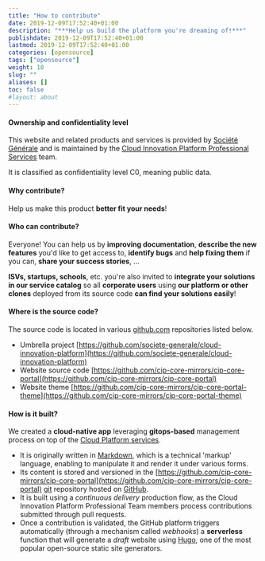 ```yaml
---
title: "How to contribute"
date: 2019-12-09T17:52:40+01:00
description: "***Help us build the platform you're dreaming of!***"
publishdate: 2019-12-09T17:52:40+01:00
lastmod: 2019-12-09T17:52:40+01:00
categories: [opensource]
tags: ["opensource"]
weight: 10
slug: ""
aliases: []
toc: false
#layout: about
---
```


#### Ownership and confidentiality level

This website and related products and services is provided by [Société Générale](https://github.com/societe-generale) and is maintained by the [Cloud Innovation Platform Professional Services](https://github.com/orgs/societe-generale/teams/cip-ps/) team.

It is classified as confidentiality level C0, meaning public data.



#### Why contribute?

Help us make this product **better fit your needs**!



#### Who can contribute?

<!-- rework to include pointers for each contributions -->
Everyone! You can help us by **improving documentation**, **describe the new features** you'd like to get access to, **identify bugs** and **help fixing them** if you can, **share your success stories**, ...

**ISVs, startups, schools**, etc. you're also invited to **integrate your solutions in our service catalog** so all **corporate users** using **our platform or other clones** deployed from its source code **can find your solutions easily**!



#### Where is the source code?

The source code is located in various [github.com](https://github.com) repositories listed below.

- Umbrella project [https://github.com/societe-generale/cloud-innovation-platform](https://github.com/societe-generale/cloud-innovation-platform)
- Website source code [https://github.com/cip-core-mirrors/cip-core-portal](https://github.com/cip-core-mirrors/cip-core-portal)
- Website theme [https://github.com/cip-core-mirrors/cip-core-portal-theme](https://github.com/cip-core-mirrors/cip-core-portal-theme)



#### How is it built?

We created a **cloud-native app** leveraging **gitops-based** management process on top of the  [Cloud Platform services](#).

<!-- Add stackalitics like stats -->

- It is originally written in [Markdown](https://en.wikipedia.org/wiki/Markdown), which is a technical 'markup' language, enabling to manipulate it and render it under various forms.
- Its content is stored and versioned in the [https://github.com/cip-core-mirrors/cip-core-portal](https://github.com/cip-core-mirrors/cip-core-portal) [git](https://git-scm.com/) repository hosted on [GitHub](https://github.com).
- It is built using a *continuous delivery* production flow, as the Cloud Innovation Platform Professional Team members process contributions submitted through pull requests. 
- Once a contribution is validated, the GitHub platform triggers automatically (through a mechanism called *webhooks*) a **serverless** function that will generate a *draft* website using [Hugo](https://gohugo.io/), one of the most popular open-source static site generators.

